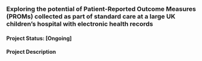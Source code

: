 ### Exploring the potential of Patient-Reported Outcome Measures (PROMs) collected as part of standard care at a large UK children’s hospital with electronic health records  

#### Project Status: [Ongoing]

#### Project Description

